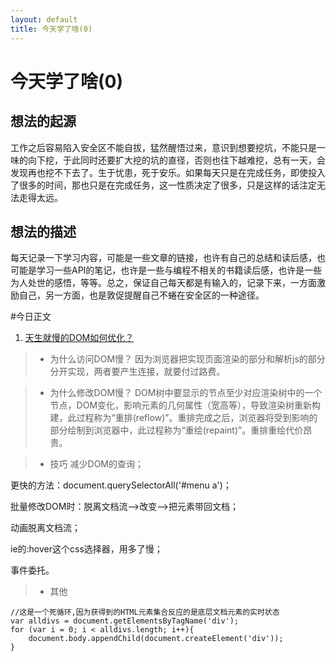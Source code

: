 ```yaml
---
layout: default
title: 今天学了啥(0)
---
```



今天学了啥(0)
===================

想法的起源
-------------
工作之后容易陷入安全区不能自拔，猛然醒悟过来，意识到想要挖坑，不能只是一味的向下挖，于此同时还要扩大挖的坑的直径，否则也往下越难挖，总有一天，会发现再也挖不下去了。生于忧患，死于安乐。如果每天只是在完成任务，即使投入了很多的时间，那也只是在完成任务，这一性质决定了很多，只是这样的话注定无法走得太远。


想法的描述
-------------
每天记录一下学习内容，可能是一些文章的链接，也许有自己的总结和读后感，也可能是学习一些API的笔记，也许是一些与编程不相关的书籍读后感，也许是一些为人处世的感悟，等等。总之，保证自己每天都是有输入的，记录下来，一方面激励自己，另一方面，也是敦促提醒自己不蜷在安全区的一种途径。

#今日正文

1. [天生就慢的DOM如何优化？](http://www.iteye.com/topic/1122125)

  > * 为什么访问DOM慢？
因为浏览器把实现页面渲染的部分和解析js的部分分开实现，两者要产生连接，就要付过路费。

  > * 为什么修改DOM慢？
DOM树中要显示的节点至少对应渲染树中的一个节点，DOM变化，影响元素的几何属性（宽高等），导致渲染树重新构建，此过程称为“重排(reflow)”。重排完成之后，浏览器将受到影响的部分绘制到浏览器中，此过程称为“重绘(repaint)”。重排重绘代价昂贵。
  

  > * 技巧
减少DOM的查询；

更快的方法：document.querySelectorAll('#menu a')；

批量修改DOM时：脱离文档流-->改变-->把元素带回文档；
  
动画脱离文档流；

ie的:hover这个css选择器，用多了慢；

事件委托。


  > * 其他

    //这是一个死循环,因为获得到的HTML元素集合反应的是底层文档元素的实时状态  
    var alldivs = document.getElementsByTagName('div');  
    for (var i = 0; i < alldivs.length; i++){  
        document.body.appendChild(document.createElement('div'));  
    }














